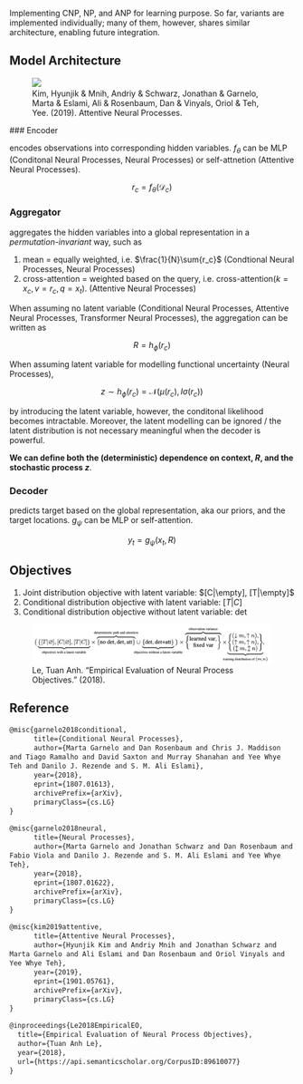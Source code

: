 Implementing CNP, NP, and ANP for learning purpose. So far, variants are implemented individually; many of them, however, shares similar architecture, enabling future integration. 

## Model Architecture

<figure>
  <img
  src=https://i.ibb.co/Js1B7RB/model-figure-new-1-page-001.jpg>
  <figcaption>Kim, Hyunjik & Mnih, Andriy & Schwarz, Jonathan & Garnelo, Marta & Eslami, Ali & Rosenbaum, Dan & Vinyals, Oriol & Teh, Yee. (2019). Attentive Neural Processes. </figcaption>
</figure>
### Encoder

encodes observations into corresponding hidden variables. $f_{\theta}$ can be MLP (Conditonal Neural Processes, Neural Processes) or self-attnetion (Attentive Neural Processes). 

$$\begin{equation}r_c = f_{\theta}(\mathcal{D}_c)\end{equation}$$

### Aggregator

aggregates the hidden variables into a global representation in a *permutation-invariant* way, such as 

1. mean = equally weighted, i.e. $\frac{1}{N}\sum{r_c}$ (Condtional Neural Processes, Neural Processes)
2. cross-attention = weighted based on the query, i.e. $\text{cross-attention}(k=x_c, v=r_c, q=x_t)$. (Attentive Neural Processes)

When assuming no latent variable (Conditional Neural Processes, Attentive Neural Processes, Transformer Neural Processes), the aggregation can be written as 

$$\begin{equation}R = h_{\phi}(r_c)\end{equation}$$

When assuming latent variable for modelling functional uncertainty (Neural Processes),

$$\begin{equation}z \sim h_{\phi}(r_c) = \mathcal{N}(\mu(r_c), I\sigma(r_c))\end{equation}$$

by introducing the latent variable, however, the conditonal likelihood becomes intractable. Moreover, the latent modelling can be ignored / the latent distribution is not necessary meaningful when the decoder is powerful.

**We can define both the (deterministic) dependence on context, $R$, and the stochastic process $z$**. 

### Decoder 

predicts target based on the global representation, aka our priors, and the target locations. $g_\psi$ can be MLP or self-attention. 


$$\begin{equation}
    y_t = g_{\psi}(x_t, R)
\end{equation}$$

## Objectives
1. Joint distribution objective with latent variable: $[C|\empty], [T|\empty]$
2. Conditional distribution objective with latent variable: $[T|C]$
3. Conditional distribution objective without latent variable: $\text{det}$

<figure>
  <img
  src="empirical%20evaluation.png">
  <figcaption>Le, Tuan Anh. “Empirical Evaluation of Neural Process Objectives.” (2018).</figcaption>
</figure>

## Reference

```
@misc{garnelo2018conditional,
      title={Conditional Neural Processes}, 
      author={Marta Garnelo and Dan Rosenbaum and Chris J. Maddison and Tiago Ramalho and David Saxton and Murray Shanahan and Yee Whye Teh and Danilo J. Rezende and S. M. Ali Eslami},
      year={2018},
      eprint={1807.01613},
      archivePrefix={arXiv},
      primaryClass={cs.LG}
}
```
```
@misc{garnelo2018neural,
      title={Neural Processes}, 
      author={Marta Garnelo and Jonathan Schwarz and Dan Rosenbaum and Fabio Viola and Danilo J. Rezende and S. M. Ali Eslami and Yee Whye Teh},
      year={2018},
      eprint={1807.01622},
      archivePrefix={arXiv},
      primaryClass={cs.LG}
}
```
```
@misc{kim2019attentive,
      title={Attentive Neural Processes}, 
      author={Hyunjik Kim and Andriy Mnih and Jonathan Schwarz and Marta Garnelo and Ali Eslami and Dan Rosenbaum and Oriol Vinyals and Yee Whye Teh},
      year={2019},
      eprint={1901.05761},
      archivePrefix={arXiv},
      primaryClass={cs.LG}
}
```
```
@inproceedings{Le2018EmpiricalEO,
  title={Empirical Evaluation of Neural Process Objectives},
  author={Tuan Anh Le},
  year={2018},
  url={https://api.semanticscholar.org/CorpusID:89610077}
}
```
